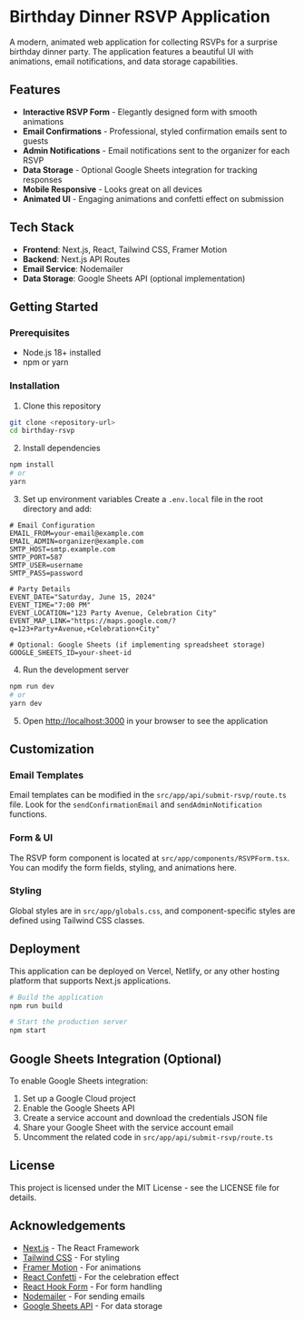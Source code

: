 # Birthday Dinner RSVP Application

A modern, animated web application for collecting RSVPs for a surprise birthday dinner party. The application features a beautiful UI with animations, email notifications, and data storage capabilities.

## Features

- **Interactive RSVP Form** - Elegantly designed form with smooth animations
- **Email Confirmations** - Professional, styled confirmation emails sent to guests
- **Admin Notifications** - Email notifications sent to the organizer for each RSVP
- **Data Storage** - Optional Google Sheets integration for tracking responses
- **Mobile Responsive** - Looks great on all devices
- **Animated UI** - Engaging animations and confetti effect on submission

## Tech Stack

- **Frontend**: Next.js, React, Tailwind CSS, Framer Motion
- **Backend**: Next.js API Routes
- **Email Service**: Nodemailer
- **Data Storage**: Google Sheets API (optional implementation)

## Getting Started

### Prerequisites

- Node.js 18+ installed
- npm or yarn

### Installation

1. Clone this repository
```bash
git clone <repository-url>
cd birthday-rsvp
```

2. Install dependencies
```bash
npm install
# or
yarn
```

3. Set up environment variables
Create a `.env.local` file in the root directory and add:
```
# Email Configuration
EMAIL_FROM=your-email@example.com
EMAIL_ADMIN=organizer@example.com
SMTP_HOST=smtp.example.com
SMTP_PORT=587
SMTP_USER=username
SMTP_PASS=password

# Party Details
EVENT_DATE="Saturday, June 15, 2024"
EVENT_TIME="7:00 PM"
EVENT_LOCATION="123 Party Avenue, Celebration City"
EVENT_MAP_LINK="https://maps.google.com/?q=123+Party+Avenue,+Celebration+City"

# Optional: Google Sheets (if implementing spreadsheet storage)
GOOGLE_SHEETS_ID=your-sheet-id
```

4. Run the development server
```bash
npm run dev
# or
yarn dev
```

5. Open [http://localhost:3000](http://localhost:3000) in your browser to see the application

## Customization

### Email Templates

Email templates can be modified in the `src/app/api/submit-rsvp/route.ts` file. Look for the `sendConfirmationEmail` and `sendAdminNotification` functions.

### Form & UI

The RSVP form component is located at `src/app/components/RSVPForm.tsx`. You can modify the form fields, styling, and animations here.

### Styling

Global styles are in `src/app/globals.css`, and component-specific styles are defined using Tailwind CSS classes.

## Deployment

This application can be deployed on Vercel, Netlify, or any other hosting platform that supports Next.js applications.

```bash
# Build the application
npm run build

# Start the production server
npm start
```

## Google Sheets Integration (Optional)

To enable Google Sheets integration:

1. Set up a Google Cloud project
2. Enable the Google Sheets API
3. Create a service account and download the credentials JSON file
4. Share your Google Sheet with the service account email
5. Uncomment the related code in `src/app/api/submit-rsvp/route.ts`

## License

This project is licensed under the MIT License - see the LICENSE file for details.

## Acknowledgements

- [Next.js](https://nextjs.org/) - The React Framework
- [Tailwind CSS](https://tailwindcss.com/) - For styling
- [Framer Motion](https://www.framer.com/motion/) - For animations
- [React Confetti](https://www.npmjs.com/package/react-confetti) - For the celebration effect
- [React Hook Form](https://react-hook-form.com/) - For form handling
- [Nodemailer](https://nodemailer.com/) - For sending emails
- [Google Sheets API](https://developers.google.com/sheets/api) - For data storage
